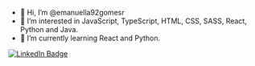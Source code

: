 - 👋 Hi, I’m @emanuella92gomesr
- 👀 I’m interested in JavaScript, TypeScript, HTML, CSS, SASS, React, Python and Java.
- 🌱 I’m currently learning React and Python.


<!---### :fire: My Stats :
[![GitHub Streak](http://github-readme-streak-stats.herokuapp.com?user=emanuella92gomesr&theme=dark&background=000000)](https://git.io/streak-stats)
--->


<div style="align-items:center;">
    <div id="badges">
    <a href="https://www.linkedin.com/in/emanuellagomesr/" target="_blank">
      <img src="https://img.shields.io/badge/LinkedIn-blue?style=for-the-badge&logo=linkedin&logoColor=white" alt="LinkedIn Badge"/>
    </a>
  </div>
</div>

<!---
emanuella92gomesr/emanuella92gomesr is a ✨ special ✨ repository because its `README.md` (this file) appears on your GitHub profile.
You can click the Preview link to take a look at your changes.
--->
